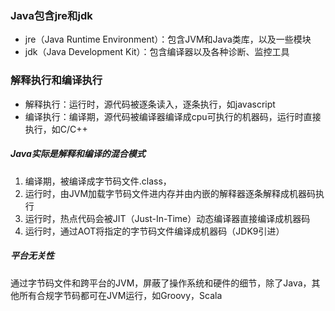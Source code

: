 ### Java包含jre和jdk
- jre（Java Runtime Environment）：包含JVM和Java类库，以及一些模块
- jdk（Java Development Kit）：包含编译器以及各种诊断、监控工具

### 解释执行和编译执行
- 解释执行：运行时，源代码被逐条读入，逐条执行，如javascript
- 编译执行：编译期，源代码被编译器编译成cpu可执行的机器码，运行时直接执行，如C/C++

##### Java实际是解释和编译的混合模式
1. 编译期，被编译成字节码文件.class，
1. 运行时，由JVM加载字节码文件进内存并由内嵌的解释器逐条解释成机器码执行
2. 运行时，热点代码会被JIT（Just-In-Time）动态编译器直接编译成机器码
3. 运行时，通过AOT将指定的字节码文件编译成机器码（JDK9引进）

##### 平台无关性
通过字节码文件和跨平台的JVM，屏蔽了操作系统和硬件的细节，除了Java，其他所有合规字节码都可在JVM运行，如Groovy，Scala

